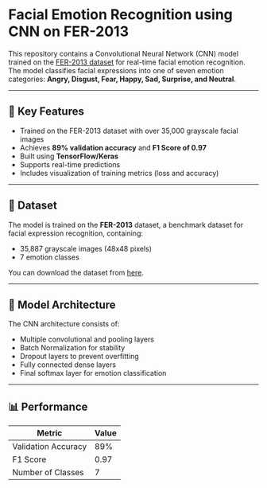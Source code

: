 # Facial Emotion Recognition using CNN on FER-2013

This repository contains a Convolutional Neural Network (CNN) model trained on the [FER-2013 dataset](https://www.kaggle.com/datasets/msambare/fer2013) for real-time facial emotion recognition. The model classifies facial expressions into one of seven emotion categories: **Angry, Disgust, Fear, Happy, Sad, Surprise, and Neutral**.

---

## 🚀 Key Features

- Trained on the FER-2013 dataset with over 35,000 grayscale facial images
- Achieves **89% validation accuracy** and **F1 Score of 0.97**
- Built using **TensorFlow/Keras**
- Supports real-time predictions
- Includes visualization of training metrics (loss and accuracy)

---

## 📁 Dataset

The model is trained on the **FER-2013** dataset, a benchmark dataset for facial expression recognition, containing:

- 35,887 grayscale images (48x48 pixels)
- 7 emotion classes

You can download the dataset from [here](https://www.kaggle.com/datasets/msambare/fer2013).

---

## 🧠 Model Architecture

The CNN architecture consists of:

- Multiple convolutional and pooling layers
- Batch Normalization for stability
- Dropout layers to prevent overfitting
- Fully connected dense layers
- Final softmax layer for emotion classification

---

## 📊 Performance

| Metric         | Value     |
|----------------|-----------|
| Validation Accuracy | 89%       |
| F1 Score       | 0.97      |
| Number of Classes | 7       |
